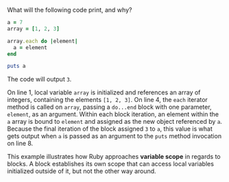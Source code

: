 What will the following code print, and why?
```Ruby
a = 7
array = [1, 2, 3]

array.each do |element|
  a = element
end

puts a
```
The code will output `3`.

On line 1, local variable `array` is initialized and references an array of integers, containing the elements `[1, 2, 3]`. On line 4, the `each` iterator method is called on `array`, passing a `do...end` block with one parameter, `element`, as an argument. Within each block iteration, an element within the `a` array is bound to `element` and assigned as the new object referenced by `a`. Because the final iteration of the block assigned `3` to `a`, this value is what gets output when `a` is passed as an argument to the `puts` method invocation on line 8.

This example illustrates how Ruby approaches **variable scope** in regards to blocks. A block establishes its own scope that can access local variables initialized outside of it, but not the other way around.